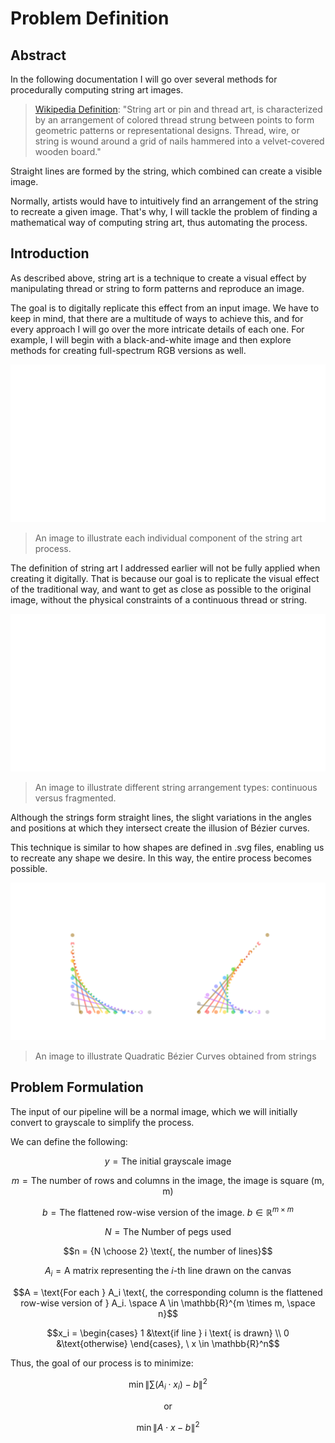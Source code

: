 # Problem Definition

## Abstract

In the following documentation I will go over several methods for procedurally computing
string art images.

> [Wikipedia Definition](https://en.wikipedia.org/wiki/String_art):
> "String art or pin and thread art, is characterized by an arrangement of colored thread strung between points to form geometric patterns or representational designs.
> Thread, wire, or string is wound around a grid of nails hammered into a velvet-covered wooden board."

Straight lines are formed by the string, which combined can create a visible image. 

Normally, artists would have to intuitively find an arrangement of the string to recreate a given image. That's why, I will
tackle the problem of finding a mathematical way of computing string art, thus automating the process.

## Introduction

As described above, string art is a technique to create a visual effect by manipulating thread or string
to form patterns and reproduce an image.

The goal is to digitally replicate this effect from an input image. We have to keep in mind,
that there are a multitude of ways to achieve this, and for every approach I will go over the more intricate details of each one.
For example, I will begin with a black-and-white image and then explore methods for creating full-spectrum RGB versions as well.

![String Art Components](../assets/stringart_components.png)

> An image to illustrate each individual component of the string art process.

The definition of string art I addressed earlier will not be fully applied when creating it digitally.
That is because our goal is to replicate the visual effect of the traditional way, and want to get as close as possible to the original image,
without the physical constraints of a continuous thread or string.

![Continuous vs Fragmented Strings](../assets/continuous_vs_fragmented_strings.png)

> An image to illustrate different string arrangement types: continuous versus fragmented.

Although the strings form straight lines, the slight variations in the angles and positions at which 
they intersect create the illusion of Bézier curves.

This technique is similar to how shapes are defined in .svg files, enabling us to recreate any shape we desire. In this way, the entire process becomes possible.

![Bézier Curves](../assets/quadratic_bezier_curves.png)

> An image to illustrate Quadratic Bézier Curves obtained from strings

## Problem Formulation

The input of our pipeline will be a normal image, which we will initially convert to grayscale to simplify the process.

We can define the following:

```math
y = \text{The initial grayscale image}
```
```math
m = \text{The number of rows and columns in the image, the image is square (m, m)}
```
```math
b = \text{The flattened row-wise version of the image. } b \in \mathbb{R}^{m \times m}
```
```math
N = \text{The Number of pegs used}
```
```math
n = {N \choose 2} \text{, the number of lines}
```

```math
A_i = \text{A matrix representing the } i \text{-th line drawn on the canvas}
```
```math
A = \text{For each } A_i \text{, the corresponding column is the flattened row-wise version of } A_i. \space A \in \mathbb{R}^{m \times m, \space n}
```

```math
x_i = \begin{cases}
    1 &\text{if line } i \text{ is drawn} \\
    0 &\text{otherwise}
\end{cases}, \ x \in \mathbb{R}^n
```

Thus, the goal of our process is to minimize:

```math
\min{\| \sum{(A_i \cdot x_i)} - b \|^2}
```
```math
\text{or}
```
```math
\min{\| A \cdot x - b \|^2}
```
